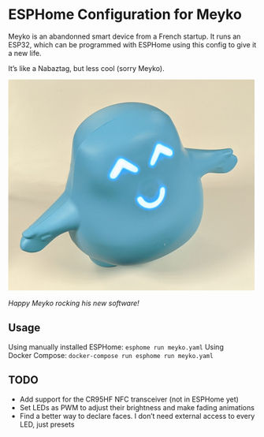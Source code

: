 # ESPHome Configuration for Meyko

Meyko is an abandonned smart device from a French startup. It runs an ESP32, which can be programmed with ESPHome using this config to give it a new life.

It’s like a Nabaztag, but less cool (sorry Meyko).

![Meyko](meyko.jpg)

*Happy Meyko rocking his new software!*

## Usage

Using manually installed ESPHome: `esphome run meyko.yaml`
Using Docker Compose: `docker-compose run esphome run meyko.yaml`

## TODO

* Add support for the CR95HF NFC transceiver (not in ESPHome yet)
* Set LEDs as PWM to adjust their brightness and make fading animations
* Find a better way to declare faces. I don’t need external access to every LED, just presets
